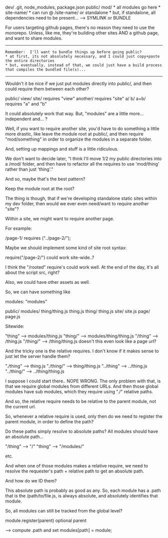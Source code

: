 dev/
	.git, node_modules, package.json
	public/
		mod/
			* all modules go here *
		site-name/
			* can run @ /site-name/ or standalone
			* but, if standalone, all dependencies need to be present... --> SYMLINK or BUNDLE

For users targeting github pages, there's no reason they need to use the monorepo.  Unless, like me, they're building other sites AND a github page, and want to share modules.

****
	Remember:  I'll want to bundle things up before going public?
	* at first, its not absolutely necessary, and I could just copy+paste the entire directories
	* but, eventually, instead of that, we could just have a build process that compiles the bundled file(s)...
***


Wouldn't it be nice if we just put modules directly into public/, and then could require them between each other?

public/
	view/
	site/ requires "view"
	another/ requires "site"
	a/
	b/
	a+b/ requires "a" and "b"

It could absolutely work that way.  But, "modules" are a little more... independent and... ?

Well, if you want to require another site, you'd have to do something a little more drastic, like leave the module root at public/, and then require "mod/something" in order to organize the modules in a separate folder.

And, setting up mappings and stuff is a little ridiculous.

We don't want to decide later, "I think I'll move 1/2 my public directories into a /mod/ folder, and then have to refactor all the requires to use 'mod/thing' rather than just 'thing'."

And so, maybe that's the best pattern?

Keep the module root at the root?

The thing is though, that if we're developing standalone static sites within my dev folder, then would we ever even need/want to require another "site"?

Within a site, we might want to require another page.

For example:

/page-1/ requires ("../page-2/");

Maybe we should implement some kind of site root syntax:

require("/page-2/") could work site-wide..?


I think the "/rooted" require's could work well.  At the end of the day, it's all about the script src, right?

Also, we could have other assets as well.

So, we can have something like

modules: "modules"

public/
	modules/
		thing/thing.js
		thing.js
	thing/
	thing.js
	site/
		site.js
	page/
		page.js

Sitewide:

"thing" --> modules/thing.js
"thing/" --> modules/thing/thing.js
"/thing" --> /thing.js
"/thing/" --> /thing/thing.js
	doesn't this even look like a page url?

And the tricky one is the relative requires.  I don't know if it makes sense to just let the server handle them?

"./thing" --> thing.js
"./thing/" --> thing/thing.js
"../thing" --> ../thing.js
"../thing/" --> ../thing/thing.js

I suppose I could start there.. NOPE WRONG.
The only problem with that, is that we require global modules from different URLs.  And then those global modules have sub modules, which they require using "./" relative paths.  

And so, the relative require needs to be relative to the parent module, not the current url.

So, whenever a relative require is used, only then do we need to register the parent module, in order to define the path?

Do these paths simply resolve to absolute paths?
All modules should have an absolute path...

"/thing" --> "/"
"thing" --> "/modules/"

etc.

And when one of those modules makes a relative require, we need to resolve the requester's path + relative path to get an absolute path.

And how do we ID them?

This absolute path is probably as good as any.  So, each module has a .path that is the /path/to/file.js, is always absolute, and absolutely identifies that module.


So, all modules can still be tracked from the global level?

module.register(parent)
optional parent

--> compute .path and set modules[path] = module; 